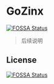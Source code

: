 # GoZinx 
[![FOSSA Status](https://app.fossa.io/api/projects/git%2Bgithub.com%2FJeffreyBool%2Fgozinx.svg?type=shield)](https://app.fossa.io/projects/git%2Bgithub.com%2FJeffreyBool%2Fgozinx?ref=badge_shield)

> 后续说明

## License
[![FOSSA Status](https://app.fossa.io/api/projects/git%2Bgithub.com%2FJeffreyBool%2Fgozinx.svg?type=large)](https://app.fossa.io/projects/git%2Bgithub.com%2FJeffreyBool%2Fgozinx?ref=badge_large)